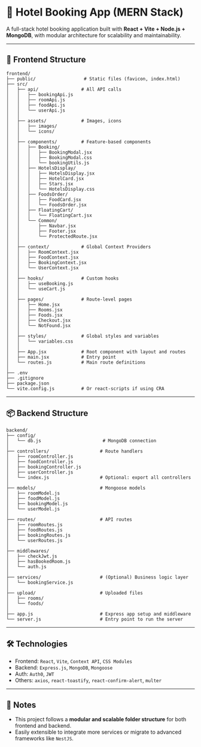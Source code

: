 # 🏨 Hotel Booking App (MERN Stack)

A full-stack hotel booking application built with **React + Vite + Node.js + MongoDB**, with modular architecture for scalability and maintainability.

---

## 📁 Frontend Structure

```
frontend/
├── public/                  # Static files (favicon, index.html)
├── src/
│   ├── api/                # All API calls
│   │   ├── bookingApi.js
│   │   ├── roomApi.js
│   │   ├── foodApi.js
│   │   └── userApi.js
│   │
│   ├── assets/             # Images, icons
│   │   ├── images/
│   │   └── icons/
│   │
│   ├── components/         # Feature-based components
│   │   ├── Booking/
│   │   │   ├── BookingModal.jsx
│   │   │   ├── BookingModal.css
│   │   │   └── bookingUtils.js
│   │   ├── HotelsDisplay/
│   │   │   ├── HotelsDisplay.jsx
│   │   │   ├── HotelCard.jsx
│   │   │   ├── Stars.jsx
│   │   │   └── HotelsDisplay.css
│   │   ├── FoodsOrder/
│   │   │   ├── FoodCard.jsx
│   │   │   └── FoodsOrder.jsx
│   │   ├── FloatingCart/
│   │   │   └── FloatingCart.jsx
│   │   └── Common/
│   │       ├── Navbar.jsx
│   │       ├── Footer.jsx
│   │       └── ProtectedRoute.jsx
│   │
│   ├── context/            # Global Context Providers
│   │   ├── RoomContext.jsx
│   │   ├── FoodContext.jsx
│   │   ├── BookingContext.jsx
│   │   └── UserContext.jsx
│   │
│   ├── hooks/              # Custom hooks
│   │   ├── useBooking.js
│   │   └── useCart.js
│   │
│   ├── pages/              # Route-level pages
│   │   ├── Home.jsx
│   │   ├── Rooms.jsx
│   │   ├── Foods.jsx
│   │   ├── Checkout.jsx
│   │   └── NotFound.jsx
│   │
│   ├── styles/             # Global styles and variables
│   │   └── variables.css
│   │
│   ├── App.jsx             # Root component with layout and routes
│   ├── main.jsx            # Entry point
│   └── routes.js           # Main route definitions
│
├── .env
├── .gitignore
├── package.json
└── vite.config.js          # Or react-scripts if using CRA
```

---

## 📦 Backend Structure

```
backend/
├── config/
│   └── db.js                       # MongoDB connection
│
├── controllers/                   # Route handlers
│   ├── roomController.js
│   ├── foodController.js
│   ├── bookingController.js
│   ├── userController.js
│   └── index.js                   # Optional: export all controllers
│
├── models/                        # Mongoose models
│   ├── roomModel.js
│   ├── foodModel.js
│   ├── bookingModel.js
│   └── userModel.js
│
├── routes/                        # API routes
│   ├── roomRoutes.js
│   ├── foodRoutes.js
│   ├── bookingRoutes.js
│   └── userRoutes.js
│
├── middlewares/
│   ├── checkJwt.js
│   ├── hasBookedRoom.js
│   └── auth.js
│
├── services/                      # (Optional) Business logic layer
│   └── bookingService.js
│
├── upload/                        # Uploaded files
│   ├── rooms/
│   └── foods/
│
├── app.js                         # Express app setup and middleware
└── server.js                      # Entry point to run the server
```

---

## 🛠 Technologies

- Frontend: `React`, `Vite`, `Context API`, `CSS Modules`
- Backend: `Express.js`, `MongoDB`, `Mongoose`
- Auth: `Auth0`, `JWT`
- Others: `axios`, `react-toastify`, `react-confirm-alert`, `multer`

---

## 📌 Notes

- This project follows a **modular and scalable folder structure** for both frontend and backend.
- Easily extensible to integrate more services or migrate to advanced frameworks like `NestJS`.
